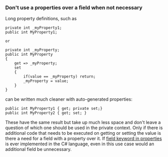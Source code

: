 ### Don't use a properties over a field when not necessary

Long property definitions, such as

```
private int _myProperty1;
public int MyProperty1;

or

private int _myProperty;
public int MyProperty
{
	get => _myProperty;
	set 
	{
		if(value == _myProperty) return;
		_myProperty = value;
	}
}
```

can be written much cleaner with auto-generated properties:

```
public int MyProperty1 { get; private set;}
public int MyProperty2 { get; set; }
```

These have the same result but take up much less space and don't leave a question of which one should be used in the private context. Only if there is additional code that needs to be executed on getting or setting the value is there a need for a field with a property over it. If [field keyword in properties](https://github.com/dotnet/csharplang/blob/main/proposals/field-keyword.md) is ever implemented in the C# language, even in this use case would an additional field be unnecessary.